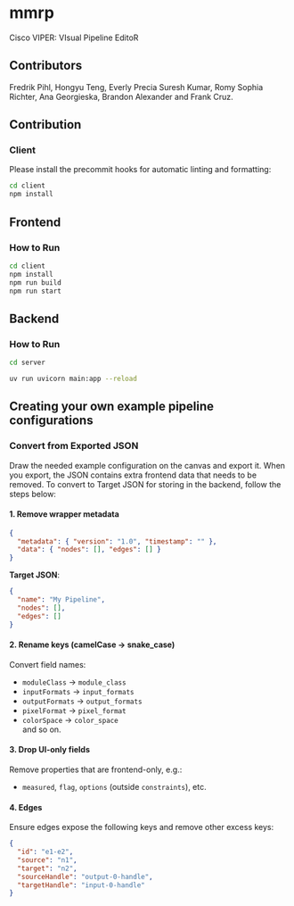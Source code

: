 # mmrp

Cisco VIPER: VIsual Pipeline EditoR

## Contributors

Fredrik Pihl, Hongyu Teng, Everly Precia Suresh Kumar, Romy Sophia Richter, Ana Georgieska, Brandon Alexander and Frank Cruz.

## Contribution

### Client

Please install the precommit hooks for automatic linting and formatting:

```bash
cd client
npm install
```


## Frontend

### How to Run

```sh
cd client
npm install
npm run build
npm run start
```

## Backend

### How to Run

```sh
cd server

uv run uvicorn main:app --reload
```

## Creating your own example pipeline configurations

### Convert from Exported JSON
Draw the needed example configuration on the canvas and export it. When you export, the JSON contains extra frontend data that needs to be removed. To convert to Target JSON for storing in the backend, follow the steps below:

#### 1. Remove wrapper metadata

```json
{
  "metadata": { "version": "1.0", "timestamp": "" },
  "data": { "nodes": [], "edges": [] }
}
````

**Target JSON**:

```json
{
  "name": "My Pipeline",
  "nodes": [],
  "edges": []
}
```

#### 2. Rename keys (camelCase -> snake\_case)

Convert field names:

* `moduleClass` -> `module_class`
* `inputFormats` -> `input_formats`
* `outputFormats` -> `output_formats`
* `pixelFormat` -> `pixel_format`
* `colorSpace` -> `color_space`  
and so on.

#### 3. Drop UI-only fields

Remove properties that are frontend-only, e.g.:

* `measured`, `flag`, `options` (outside `constraints`), etc.

#### 4. Edges

Ensure edges expose the following keys and remove other excess keys:

```json
{
  "id": "e1-e2",
  "source": "n1",
  "target": "n2",
  "sourceHandle": "output-0-handle",
  "targetHandle": "input-0-handle"
}
```